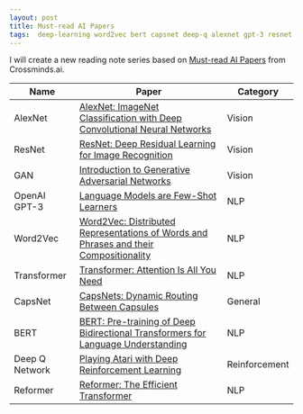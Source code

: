 ```yaml
---
layout: post
title: Must-read AI Papers
tags:  deep-learning word2vec bert capsnet deep-q alexnet gpt-3 resnet reformer gan
---
```


I will create a new reading note series based on [Must-read AI Papers](https://crossminds.ai/playlist/6011f07becbeebc970a2ef20/?utm_campaign=41c4d93aa41f8b49&utm_medium=share) from Crossminds.ai.

| Name           | Paper                                                        | Category      |
| -------------- | ------------------------------------------------------------ | ------------- |
| AlexNet        | [AlexNet: ImageNet Classification with Deep Convolutional Neural Networks](https://proceedings.neurips.cc/paper/2012/hash/c399862d3b9d6b76c8436e924a68c45b-Abstract.html) | Vision        |
| ResNet         | [ResNet: Deep Residual Learning for Image Recognition](https://arxiv.org/abs/1512.03385) | Vision        |
| GAN            | [Introduction to Generative Adversarial Networks](https://arxiv.org/abs/1701.00160) | Vision        |
| OpenAI GPT-3   | [Language Models are Few-Shot Learners](https://proceedings.neurips.cc/paper/2020/file/1457c0d6bfcb4967418bfb8ac142f64a-Paper.pdf) | NLP           |
| Word2Vec       | [Word2Vec: Distributed Representations of Words and Phrases and their Compositionality](https://arxiv.org/abs/1310.4546) | NLP           |
| Transformer    | [Transformer: Attention Is All You Need](https://arxiv.org/abs/1706.03762) | NLP           |
| CapsNet        | [CapsNets: Dynamic Routing Between Capsules](https://arxiv.org/abs/1710.09829) | General       |
| BERT           | [BERT: Pre-training of Deep Bidirectional Transformers for Language Understanding](https://arxiv.org/abs/1810.04805) | NLP           |
| Deep Q Network | [Playing Atari with Deep Reinforcement Learning](https://arxiv.org/abs/1312.5602) | Reinforcement |
| Reformer       | [Reformer: The Efficient Transformer](https://arxiv.org/abs/2001.04451) | NLP           |

